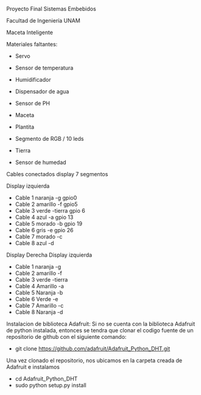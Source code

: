 Proyecto Final Sistemas Embebidos

Facultad de Ingeniería UNAM

Maceta Inteligente

Materiales faltantes: 

  - Servo
  
  - Sensor de temperatura
  
  - Humidificador
  
  - Dispensador de agua
  
  - Sensor de PH
  
  - Maceta
  
  - Plantita
  
  - Segmento de RGB / 10 leds
  
  - Tierra

  - Sensor de humedad


Cables conectados display 7 segmentos

Display izquierda
  - Cable 1 naranja -g gpio0
  - Cable 2 amarillo -f gpio5
  - Cable 3 verde -tierra gpio 6
  - Cable 4 azul -a gpio 13
  - Cable 5 morado -b gpio 19
  - Cable 6 gris -e gpio 26
  - Cable 7 morado -c 
  - Cable 8 azul -d


Display Derecha
  Display izquierda
  - Cable 1 naranja -g
  - Cable 2 amarillo -f 
  - Cable 3 verde -tierra
  - Cable 4 Amarillo -a
  - Cable 5 Naranja -b
  - Cable 6 Verde -e
  - Cable 7 Amarillo -c
  - Cable 8 Naranja -d


Instalacion de biblioteca Adafruit:
Si no se cuenta con la biblioteca Adafruit de python instalada, entonces se tendra que clonar el codigo fuente de un repositorio de github con el siguiente comando:
  - git clone https://github.com/adafruit/Adafruit_Python_DHT.git

Una vez clonado el repositorio, nos ubicamos en la carpeta creada de Adafruit e instalamos
  - cd Adafruit_Python_DHT
  - sudo python setup.py install
